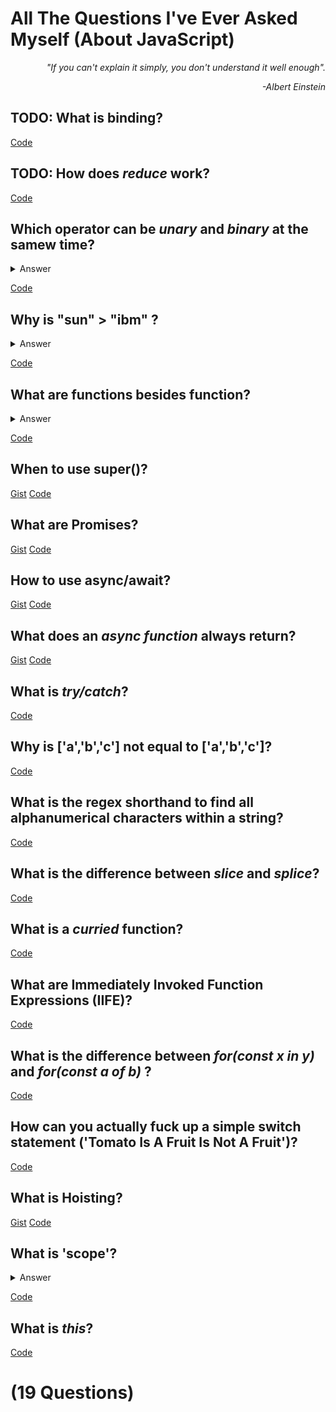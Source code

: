 # All The Questions I've Ever Asked Myself (About JavaScript)
<p align="right"><i>"If you can't explain it simply, you don't understand it well enough".</i></p>
<p align="right"><i>-Albert Einstein</i></p>

## TODO: What is binding?
[Code](https://codesandbox.io/s/)

## TODO: How does *reduce* work?
[Code](https://codesandbox.io/s/)

## Which operator can be <i>unary</i> and  <i>binary</i> at the samew time?
<details>
  <summary>Answer</summary>
  The 'Minus'- operator can be both: - ( 5 - 6 ). Unary operator expect a signle argument, binary ones expect two.
</details>

[Code](https://codesandbox.io/s/comparings-strings-7j9z2)

## Why is "sun" > "ibm" ?
<details>
  <summary>Answer</summary>
  Because the sum of it's characters char codes is higher. 
</details>

[Code](https://codesandbox.io/s/comparings-strings-7j9z2)

## What are functions besides function?
<details>
  <summary>Answer</summary>
  Functions are also values, so they can be provided to functions as well.
</details>

[Code](https://codesandbox.io/s/wwl27355zk)

## When to use super()?
[Gist](https://gist.github.com/florianmaxim/b8db5def700cf30c33f3d50744c53cf5)
[Code](https://codesandbox.io/s/0vxx9zq99w)

## What are Promises?
[Gist](https://gist.github.com/florianmaxim/dc9da3b690fe25cf6047603b473c5b4e)
[Code](https://codesandbox.io/s/7oww7k7xq6)

## How to use async/await?
[Gist](https://gist.github.com/florianmaxim/c7a46ece8712e29b012b28c1cf8036a7)
[Code](https://codesandbox.io/s/406p2voxvw)

## What does an *async function* always return?
[Gist](https://gist.github.com/florianmaxim/ccbfb95210dea7df3efe7789c4ee3b73)
[Code](https://codesandbox.io/s/r7o24q26xn)

## What is *try/catch*?
[Code](https://codesandbox.io/s/ql5zlvq949)

## Why is ['a','b','c'] not equal to ['a','b','c']?
[Code](https://codesandbox.io/s/jlo0741kov)

## What is the regex shorthand to find all alphanumerical characters within a string?
[Code](https://codesandbox.io/s/6wp9nokylz)

## What is the difference between *slice* and *splice*?
[Code](https://codesandbox.io/s/pm5rkr3v0m)

## What is a *curried* function?
[Code](https://codesandbox.io/s/j231p399jy)

## What are Immediately Invoked Function Expressions (IIFE)?
[Code](https://codesandbox.io/s/cool-moore-cyg5z)

## What is the difference between *for(const x in y)* and *for(const a of b)* ?
[Code](https://codesandbox.io/s/vibrant-cori-i4kh7)

## How can you actually fuck up a simple switch statement ('Tomato Is A Fruit Is Not A Fruit')?
[Code](https://codesandbox.io/s/hungry-fire-l6txc)

## What is Hoisting?
[Gist](https://gist.github.com/florianmaxim/d3080928e36a150f725dd85b7f52943f)
[Code](https://codesandbox.io/s/0o392r91v)

## What is 'scope'?
<details>
  <summary>Answer</summary>
  Scope is the area withing code in which a resource is available
</details>

[Code](https://codesandbox.io/s/scope-yuiju)

## What is *this*?
[Code](https://codesandbox.io/s/24z83jlz6j)

# (19 Questions)
